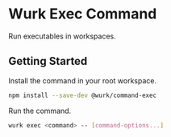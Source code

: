 # Wurk Exec Command

Run executables in workspaces.

## Getting Started

Install the command in your root workspace.

```sh
npm install --save-dev @wurk/command-exec
```

Run the command.

```sh
wurk exec <command> -- [command-options...]
```
